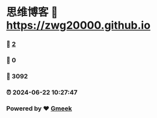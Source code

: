 # 思维博客 :link: https://zwg20000.github.io 
### :page_facing_up: [2](https://zwg20000.github.io/tag.html) 
### :speech_balloon: 0 
### :hibiscus: 3092 
### :alarm_clock: 2024-06-22 10:27:47 
### Powered by :heart: [Gmeek](https://github.com/Meekdai/Gmeek)
